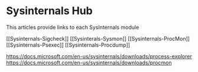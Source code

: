 # Sysinternals Hub
This articles provide links to each SysInternals module

[[Sysinternals-Sigcheck]]
[[Sysinterals-Sysmon]]
[[Sysinternals-ProcMon]]
[[Sysinternals-Psexec]]
[[Sysinternals-Procdump]]




https://docs.microsoft.com/en-us/sysinternals/downloads/process-explorer
https://docs.microsoft.com/en-us/sysinternals/downloads/procmon
